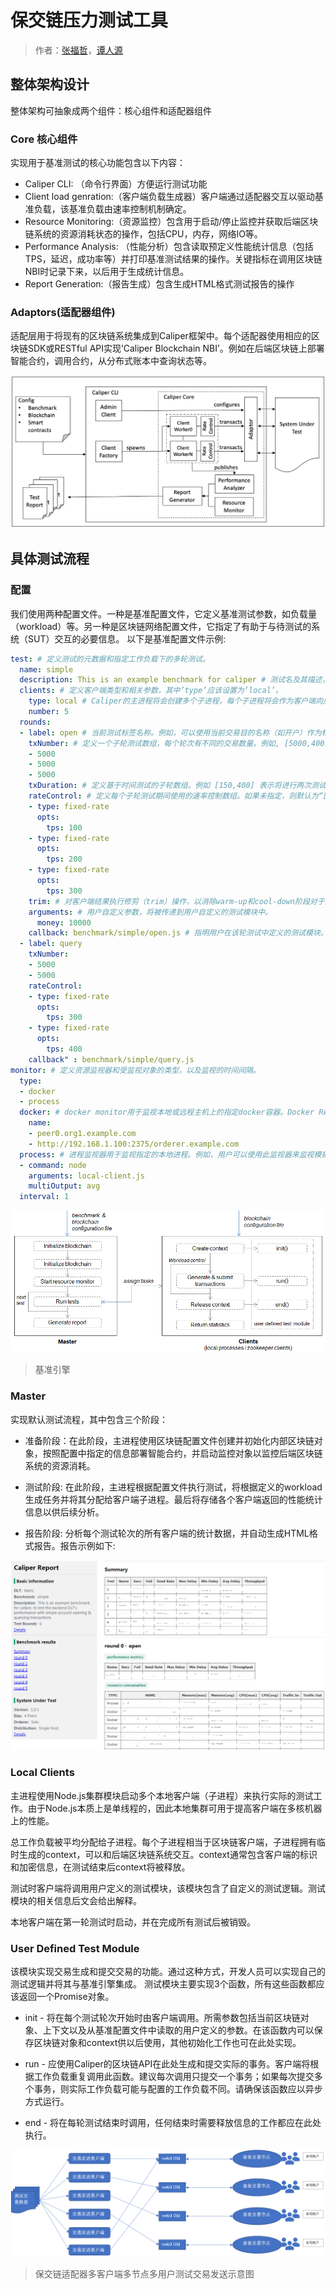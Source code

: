 # 保交链压力测试工具

> 作者：[张福哲](https://github.com/zhangfz)，[谭人源](https://github.com/sintan1071)

## 整体架构设计

整体架构可抽象成两个组件：核心组件和适配器组件

### Core 核心组件

实现用于基准测试的核心功能包含以下内容：

* Caliper CLI: （命令行界面）方便运行测试功能
* Client load genration:（客户端负载生成器）客户端通过适配器交互以驱动基准负载，该基准负载由速率控制机制确定。
* Resource Monitoring:（资源监控）包含用于启动/停止监控并获取后端区块链系统的资源消耗状态的操作，包括CPU，内存，网络IO等。
* Performance Analysis: （性能分析）包含读取预定义性能统计信息（包括TPS，延迟，成功率等）并打印基准测试结果的操作。关键指标在调用区块链NBI时记录下来，以后用于生成统计信息。
* Report Generation:（报告生成）包含生成HTML格式测试报告的操作

### Adaptors(适配器组件)

适配层用于将现有的区块链系统集成到Caliper框架中。每个适配器使用相应的区块链SDK或RESTful API实现’Caliper Blockchain NBI’。例如在后端区块链上部署智能合约，调用合约，从分布式账本中查询状态等。

![](https://github.com/zhangfz/caliper/blob/master/docs/imgs/1.png)

## 具体测试流程

### 配置

我们使用两种配置文件。一种是基准配置文件，它定义基准测试参数，如负载量（workload）等。另一种是区块链网络配置文件，它指定了有助于与待测试的系统（SUT）交互的必要信息。
以下是基准配置文件示例:

```yaml
test: # 定义测试的元数据和指定工作负载下的多轮测试。
  name: simple
  description: This is an example benchmark for caliper # 测试名及其描述，该信息会被报告生成器使用，并显示在测试报告中。
  clients: # 定义客户端类型和相关参数，其中’type’应该设置为’local’。
    type: local # Caliper的主进程将会创建多个子进程，每个子进程将会作为客户端向后端区块链系统发送交易。客户端的数量由’number’定义。
    number: 5
  rounds:
  - label: open # 当前测试标签名称。例如，可以使用当前交易目的名称（如开户）作为标签名称，来说明当前性能测试的交易类型。该值还可用作blockchain.getContext()中的Context名称。又例如，开发人员可能希望测试不同Fabric通道的性能，在这种情况下，具有不同标签的测试可以绑定到不同的Fabric通道。
    txNumber: # 定义一个子轮测试数组，每个轮次有不同的交易数量。例如, [5000,400] 表示在第一轮中将生成总共5000个交易，在第二轮中将生成400个交易。
    - 5000
    - 5000
    - 5000
    txDuration: # 定义基于时间测试的子轮数组。例如 [150,400] 表示将进行两次测试，第一次测试将运行150秒，第二次运行将运行400秒。如果当前配置文件中同时指定了txNumber和txDuration，系统将优先根据txDuration设置运行测试。
    rateControl: # 定义每个子轮测试期间使用的速率控制数组。如果未指定，则默认为“固定速率”，将以1TPS速率发送交易开始测试。如果已定义，务必保证所选用的速率控制机制名称正确并且提供对应的发送速率及所需参数。在每一轮测试中, txNumber 或 txDuration 在 rateControl 中具有相应的速率控制项。有关可用速率控制器以及如何实现自定义速率控制器的更多信息，请参阅 [速率控制部分](https://hyperledger.github.io/caliper/vLatest/rate-controllers/)。
    - type: fixed-rate
      opts: 
        tps: 100
    - type: fixed-rate
      opts:
        tps: 200
    - type: fixed-rate
      opts:
        tps: 300
    trim: # 对客户端结果执行修剪（trim）操作，以消除warm-up和cool-down阶段对于测试结果的影响。如果已指定修剪区间，该设置将被应用于该轮测试结果的修剪中。例如, 在txNumber测试模式中，值30表示每个客户端发送的最初和最后的30个交易结果将被修剪掉; 在txDuration模式下, 则从每个客户端发送的前30秒和后30秒的交易结果将会被忽略掉。
    arguments: # 用户自定义参数，将被传递到用户自定义的测试模块中。
      money: 10000
    callback: benchmark/simple/open.js # 指明用户在该轮测试中定义的测试模块。请参阅[User defined test module](https://hyperledger.github.io/caliper/vLatest/writing-benchmarks/) 获取更多信息。
  - label: query
    txNumber:
    - 5000
    - 5000
    rateControl:
    - type: fixed-rate
      opts:
        tps: 300
    - type: fixed-rate
      opts:
        tps: 400
    callback" : benchmark/simple/query.js
monitor: # 定义资源监视器和受监视对象的类型，以及监视的时间间隔。
  type:
  - docker
  - process
  docker: # docker monitor用于监视本地或远程主机上的指定docker容器。Docker Remote API用于检索远程容器的统计信息。保留的容器名称“all”表示将监视主机上的所有容器。在上面的示例中，监视器将每秒检索两个容器的统计信息，一个是名为“peer0.org1.example.com”的本地容器，另一个是位于主机’192.168.1.100’上的名为“orderer.example.com”的远程容器。2375是该主机上Docker的侦听端口。
    name:
    - peer0.org1.example.com
    - http://192.168.1.100:2375/orderer.example.com
  process: # 进程监视器用于监视指定的本地进程。例如，用户可以使用此监视器来监视模拟区块链客户端的资源消耗。’command’和’arguments’属性用于指定进程。如果找到多个进程，’multiOutput’属性用于定义输出的含义。’avg’表示输出是这些过程的平均资源消耗，而’sum’表示输出是总和消耗。
  - command: node
    arguments: local-client.js
    multiOutput: avg
  interval: 1
```

![基准引擎](https://github.com/zhangfz/caliper/blob/master/docs/imgs/2.png)
> 基准引擎

### Master

实现默认测试流程，其中包含三个阶段：

* 准备阶段：在此阶段，主进程使用区块链配置文件创建并初始化内部区块链对象，按照配置中指定的信息部署智能合约，并启动监控对象以监控后端区块链系统的资源消耗。

* 测试阶段: 在此阶段，主进程根据配置文件执行测试，将根据定义的workload生成任务并将其分配给客户端子进程。最后将存储各个客户端返回的性能统计信息以供后续分析。

* 报告阶段: 分析每个测试轮次的所有客户端的统计数据，并自动生成HTML格式报告。报告示例如下:

![](https://github.com/zhangfz/caliper/blob/master/docs/imgs/3.png)

### Local Clients

主进程使用Node.js集群模块启动多个本地客户端（子进程）来执行实际的测试工作。由于Node.js本质上是单线程的，因此本地集群可用于提高客户端在多核机器上的性能。

总工作负载被平均分配给子进程。每个子进程相当于区块链客户端，子进程拥有临时生成的context，可以和后端区块链系统交互。context通常包含客户端的标识和加密信息，在测试结束后context将被释放。

测试时客户端将调用用户定义的测试模块，该模块包含了自定义的测试逻辑。测试模块的相关信息后文会给出解释。

本地客户端在第一轮测试时启动，并在完成所有测试后被销毁。

### User Defined Test Module

该模块实现交易生成和提交交易的功能。通过这种方式，开发人员可以实现自己的测试逻辑并将其与基准引擎集成。 测试模块主要实现3个函数，所有这些函数都应该返回一个Promise对象。

* init - 将在每个测试轮次开始时由客户端调用。所需参数包括当前区块链对象、上下文以及从基准配置文件中读取的用户定义的参数。在该函数内可以保存区块链对象和context供以后使用，其他初始化工作也可在此处实现。

* run - 应使用Caliper的区块链API在此处生成和提交实际的事务。客户端将根据工作负载重复调用此函数。建议每次调用只提交一个事务；如果每次提交多个事务，则实际工作负载可能与配置的工作负载不同。请确保该函数应以异步方式运行。

* end - 将在每轮测试结束时调用，任何结束时需要释放信息的工作都应在此处执行。

![保交链适配器多客户端多节点多用户测试交易发送示意图](https://github.com/zhangfz/caliper/blob/master/docs/imgs/4.png)
> 保交链适配器多客户端多节点多用户测试交易发送示意图